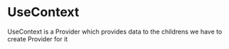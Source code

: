 # UseContext 
UseContext is a Provider which provides data to the childrens we have to create Provider for it
